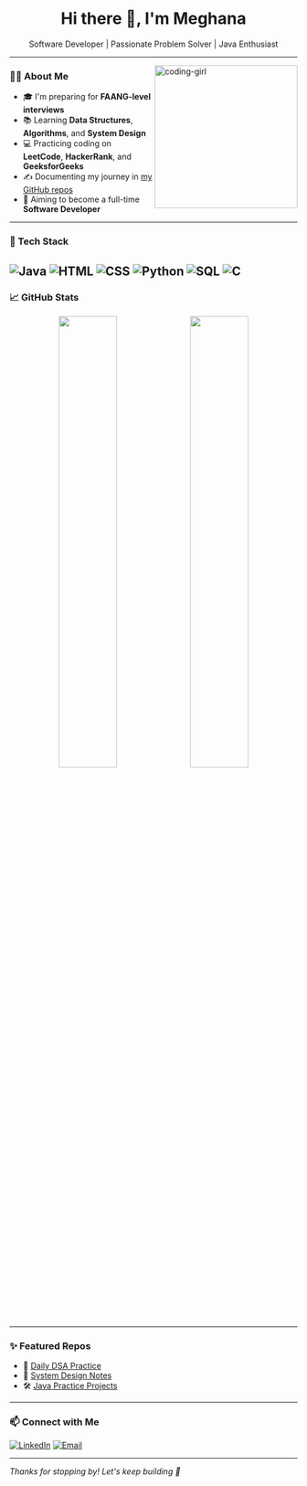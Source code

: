 <!-- Profile README for PMeghana17 -->

<h1 align="center">Hi there 👋, I'm Meghana</h1>
<p align="center">
   Software Developer | Passionate Problem Solver | Java Enthusiast
</p>

---

<img align="right" src="https://user-images.githubusercontent.com/74038190/213888126-5fa0c1b8-b3e5-4b91-abb9-fbf0f6d62ae9.gif" width="250" alt="coding-girl" />

### 👩‍💻 About Me
- 🎓 I'm preparing for **FAANG-level interviews**
- 📚 Learning **Data Structures**, **Algorithms**, and **System Design**
- 💻 Practicing coding on **LeetCode**, **HackerRank**, and **GeeksforGeeks**
- ✍️ Documenting my journey in [my GitHub repos](https://github.com/PMeghana17?tab=repositories)
- 🚀 Aiming to become a full-time **Software Developer**

---

### 🧠 Tech Stack
![Java](https://img.shields.io/badge/Java-ED8B00?style=for-the-badge&logo=java&logoColor=white)
![HTML](https://img.shields.io/badge/HTML-E34F26?style=for-the-badge&logo=html5&logoColor=white)
![CSS](https://img.shields.io/badge/CSS-1572B6?style=for-the-badge&logo=css3&logoColor=white)
![Python](https://img.shields.io/badge/Python-3776AB?style=for-the-badge&logo=python&logoColor=white)
![SQL](https://img.shields.io/badge/SQL-4479A1?style=for-the-badge&logo=postgresql&logoColor=white)
![C](https://img.shields.io/badge/C-00599C?style=for-the-badge&logo=c&logoColor=white)
---

### 📈 GitHub Stats
<p align="center">
  <img src="https://github-readme-stats.vercel.app/api?username=PMeghana17&show_icons=true&theme=radical" width="45%" />
  <img src="https://streak-stats.demolab.com/?user=PMeghana17&theme=radical" width="45%" />

</p>

---

### ✨ Featured Repos
- 📘 [Daily DSA Practice](https://github.com/PMeghana17/dsa-daily)
- 📓 [System Design Notes](https://github.com/PMeghana17/system-design-notes)
- 🛠️ [Java Practice Projects](https://github.com/PMeghana17/java-projects)

---

### 📫 Connect with Me
[![LinkedIn](https://img.shields.io/badge/LinkedIn-blue?style=for-the-badge&logo=linkedin&logoColor=white)](https://www.linkedin.com/in/meghana-polisetty-137a10215/)
[![Email](https://img.shields.io/badge/Gmail-D14836?style=for-the-badge&logo=gmail&logoColor=white)](mailto:meghapolisetty3424@gmail.com?subject=Hello%20Meghana&body=I%20saw%20your%20GitHub%20profile%20and%20wanted%20to%20connect!)



---

_Thanks for stopping by! Let's keep building 🚀_

